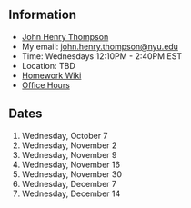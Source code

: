 ## Information

- [John Henry Thompson](http://johnhenrythompson.com)
- My email: john.henry.thompson@nyu.edu
- Time: Wednesdays 12:10PM - 2:40PM EST
- Location: TBD
- [Homework Wiki](https://github.com/ITPNYU/ICM-2022-Media/wiki/Homework-John-Henry-02)
- [Office Hours](https://calendar.google.com/calendar/u/0/selfsched?sstoken=UU9jUThoemdoTVY1fGRlZmF1bHR8ODQ5NDZhM2JjY2ZmMDMzMmI3Nzc3MTk1Yjk2NTY2M2Y)

## Dates

1. Wednesday, October 7
2. Wednesday, November 2
3. Wednesday, November 9
4. Wednesday, November 16
5. Wednesday, November 30
6. Wednesday, December 7
7. Wednesday, December 14
